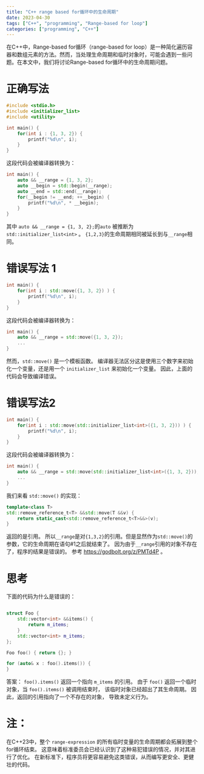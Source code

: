 ```yaml
---
title: "C++ range based for循环中的生命周期"
date: 2023-04-30
tags: ["C++", "programming", "Range-based for loop"]
categories: ["programming", "C++"]
---
```


在C++中，Range-based for循环（range-based for loop）是一种简化遍历容器和数组元素的方法。然而，当处理生命周期和临时对象时，可能会遇到一些问题。在本文中，我们将讨论Range-based for循环中的生命周期问题。



# 正确写法
```c++
#include <stdio.h>
#include <initializer_list>
#include <utility>

int main() {
    for(int i : {1, 3, 2}) {
        printf("%d\n", i);
    }
}
```

这段代码会被编译器转换为：

```c++
int main() {
    auto && __range = {1, 3, 2};
    auto __begin = std::begin(__range);
    auto __end = std::end(__range);
    for(__begin != __end; ++__begin) {
        printf("%d\n", * __begin);
    }
}

```

其中 `auto && __range = {1, 3, 2};`的`auto` 被推断为 `std::initializer_list<int>` 。
`{1,2,3}`的生命周期相同被延长到与`__range`相同。


# 错误写法 1
```c++
int main() {
    for(int i : std::move({1, 3, 2}) ) {
        printf("%d\n", i);
    }
}
```

这段代码会被编译器转换为：


```c++
int main() {
    auto && __range = std::move({1, 3, 2});
    ...
}

```
然而，`std::move()` 是一个模板函数。
编译器无法区分这是使用三个数字来初始化一个变量，还是用一个 `initializer_list` 来初始化一个变量。
因此，上面的代码会导致编译错误。


# 错误写法2
```c++
int main() {
    for(int i : std::move(std::initializer_list<int>({1, 3, 2})) ) {
        printf("%d\n", i);
    }
}
```

这段代码会被编译器转换为：


```c++
int main() {
    auto && __range = std::move(std::initializer_list<int>({1, 3, 2})); # 1
    ...
}

```
我们来看 `std::move()` 的实现：

```c++
template<class T>
std::remove_reference_t<T> &&std::move(T &&v) {
    return static_cast<std::remove_reference_t<T>&&>(v);
}
```
返回的是引用。
所以`__range`是对`{1,3,2}`的引用。但是显然作为`std::move()`的参数，它的生命周期在语句#1之后就结束了。
因为由于`__range`引用的对象不存在了，程序的结果是错误的。
参考 https://godbolt.org/z/PMTd4P 。


# 思考

下面的代码为什么是错误的：
```c++

struct Foo {
    std::vector<int> &&items() {
        return m_items;
    }
    std::vector<int> m_items;
};

Foo foo() { return {}; }

for (auto& x : foo().items()) {
}

```

答案：
`foo().items()` 返回一个指向 `m_items` 的引用。
由于 `foo()` 返回一个临时对象，当 `foo().items()` 被调用结束时，
该临时对象已经超出了其生命周期。
因此，返回的引用指向了一个不存在的对象，
导致未定义行为。




# 注：
在C++23中，整个 `range-expression` 的所有临时变量的生命周期都会拓展到整个for循环结束。
这意味着标准委员会已经认识到了这种易犯错误的情况，并对其进行了优化。
在新标准下，程序员将更容易避免这类错误，从而编写更安全、更健壮的代码。






